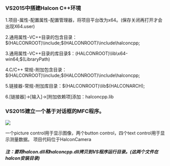 ### VS2015中搭建Halcon C++环境
1.项目-属性-配置属性-配置管理器，将项目平台改为x64。(保存关闭再打开才会出现X64.user)

2.通用属性-VC++目录的包含目录：$(HALCONROOT)\include;$(HALCONROOT)\include\halconcpp;

3.通用属性-VC++目录的库目录$：(HALCONROOT)\lib\x64-win64;$(LibraryPath)

4.C/C++ 常规-附加包含目录：$(HALCONROOT)\include;$(HALCONROOT)\include\halconcpp;

5.链接器-常规-附加库目录：$(HALCONROOT)\lib\$(HALCONARCH);

6.[链接器]->[输入]->[附加依赖项]添加：halconcpp.lib


### VS2015建立一个基于对话框的MFC程序。

![](https://github.com/SubDragonzj/Industrial-Automation-CCD-PLC/blob/main/vs2015/images/window1.PNG)

一个picture control用于显示图像，两个button control，四个text control用于显示测量数据。
项目代码位于HalconCamera

##### 注：要将halcon.dll和halconcpp.dll拷贝到VS程序运行目录。(这两个文件在halcon安装目录)